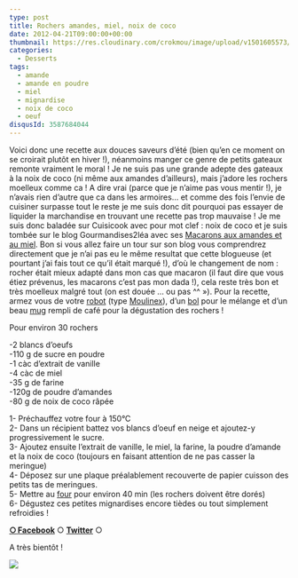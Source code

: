 ```yaml
---
type: post
title: Rochers amandes, miel, noix de coco
date: 2012-04-21T09:00:00+00:00
thumbnail: https://res.cloudinary.com/crokmou/image/upload/v1501605573/20120401_Rocher_coco_amande_15-73x110_mhucgh.jpg
categories: 
  - Desserts
tags: 
  - amande
  - amande en poudre
  - miel
  - mignardise
  - noix de coco
  - oeuf
disqusId: 3587684044
---
```


Voici donc une recette aux douces saveurs d’été (bien qu’en ce moment on se croirait plutôt en hiver !), néanmoins manger ce genre de petits gateaux remonte vraiment le moral ! Je ne suis pas une grande adepte des gateaux à la noix de coco (ni même aux amandes d’ailleurs), mais j’adore les rochers moelleux comme ca ! A dire vrai (parce que je n’aime pas vous mentir !), je n’avais rien d’autre que ca dans les armoires… et comme des fois l’envie de cuisiner surpasse tout le reste je me suis donc dit pourquoi pas essayer de liquider la marchandise en trouvant une recette pas trop mauvaise ! Je me suis donc baladée sur Cuisicook avec pour mot clef : noix de coco et je suis tombée sur le blog Gourmandises2léa avec ses [Macarons aux amandes et au miel](http://www.gourmandises2lea.com/article-macarons-aux-amandes-et-au-miel-95939436.html). Bon si vous allez faire un tour sur son blog vous comprendrez directement que je n’ai pas eu le même resultat que cette blogueuse (et pourtant j’ai fais tout ce qu’il était marqué !), d’où le changement de nom : rocher était mieux adapté dans mon cas que macaron (il faut dire que vous étiez prévenus, les macarons c’est pas mon dada !), cela reste très bon et très moelleux malgré tout (on est douée … ou pas ^^ »). Pour la recette, armez vous de votre [robot](http://www.rueducommerce.fr/m/pl/malid:229) (type [Moulinex](http://www.rueducommerce.fr/m/pl/malid:88589)), d’un [bol](http://www.rueducommerce.fr/m/pl/malid:4769881) pour le mélange et d’un beau [mug](http://www.rueducommerce.fr/m/pl/malid:4769906) rempli de café pour la dégustation des rochers !



Pour environ 30 rochers

-2 blancs d’oeufs  
-110 g de sucre en poudre  
-1 càc d’extrait de vanille  
-4 càc de miel  
-35 g de farine  
-120g de poudre d’amandes  
-80 g de noix de coco râpée

1- Préchauffez votre four à 150°C  
2- Dans un récipient battez vos blancs d’oeuf en neige et ajoutez-y progressivement le sucre.  
3- Ajoutez ensuite l’extrait de vanille, le miel, la farine, la poudre d’amande et la noix de coco (toujours en faisant attention de ne pas casser la meringue)  
4- Déposez sur une plaque préalablement recouverte de papier cuisson des petits tas de meringues.  
5- Mettre au [four](http://www.rueducommerce.fr/m/pl/malid:9404136) pour environ 40 min (les rochers doivent être dorés)  
6- Dégustez ces petites mignardises encore tièdes ou tout simplement refroidies !



[**○<span style="font-size: xx-small; margin: 0px; outline: 0px; padding: 0px;"><span style="font-family: Arial, Helvetica, sans-serif; margin: 0px; outline: 0px; padding: 0px;"> </span></span>Facebook**](https://www.facebook.com/pages/CroKMou/148093255259077) ○ [**Twitter**](https://twitter.com/Crokmou) ○

A très bientôt !

[![](http://3.bp.blogspot.com/-lLISbtPMr78/T416bWgvFYI/AAAAAAAACGc/_H7HHRjqWw0/s1600/lapin+qui+danse+avec+des+maracas+Hellogif.gif)](http://3.bp.blogspot.com/-lLISbtPMr78/T416bWgvFYI/AAAAAAAACGc/_H7HHRjqWw0/s1600/lapin+qui+danse+avec+des+maracas+Hellogif.gif)